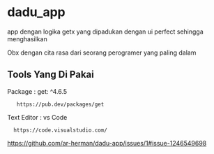 # dadu_app

app dengan logika getx yang dipadukan dengan ui perfect sehingga menghasilkan

Obx dengan cita rasa dari seorang perogramer yang paling dalam

## Tools Yang Di Pakai

Package :
       get: ^4.6.5
       
       https://pub.dev/packages/get
 
Text Editor :
      vs Code
      
      https://code.visualstudio.com/

https://github.com/ar-herman/dadu-app/issues/1#issue-1246549698
